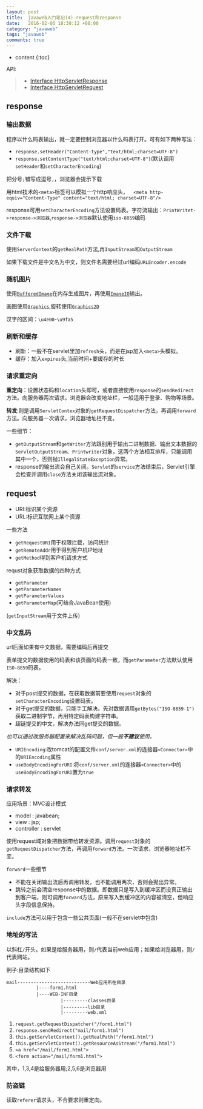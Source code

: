 ```yaml
---
layout: post
title:  javaweb入门笔记(4)-request和response
date:   2016-02-06 18:30:12 +08:00
category: "javaweb"
tags: "javaweb"
comments: true
---
```


* content
{:toc}



API:

>* [Interface HttpServletResponse](https://tomcat.apache.org/tomcat-8.0-doc/servletapi/index.html?javax/servlet/http/HttpServletResponse.html)
>* [Interface HttpServletRequest](https://tomcat.apache.org/tomcat-8.0-doc/servletapi/index.html?javax/servlet/http/HttpServletRequest.html)


## response

### 输出数据

程序以什么码表输出，就一定要控制浏览器以什么码表打开。可有如下两种写法：

- `response.setHeader("Content-type","text/html;charset=UTF-8")`
- `response.setContentType("text/html;charset=UTF-8")`(默认调用`setHeader`和`setCharacterEncoding`)

把分号`;`错写成逗号`,`，浏览器会提示下载

用html技术的`<meta>`标签可以模拟一个http响应头，`  <meta http-equiv="Content-Type" content="text/html; charset=UTF-8"/>`

response可用`setCharacterEncoding`方法设置码表。字符流输出：`PrintWritet->response->浏览器`,`response->浏览器`默认使用`iso-8859`编码

### 文件下载

使用`ServerContext`的`getRealPath`方法,再`InputStream`和`OutputStream`

如果下载文件是中文名为中文，则文件名需要经过url编码`URLEncoder.encode`


### 随机图片

使用[`BufferedImage`](https://docs.oracle.com/javase/8/docs/api/index.html?java/awt/image/BufferedImage.html)在内存生成图片，再使用[`ImageIO`](https://docs.oracle.com/javase/8/docs/api/index.html?javax/imageio/ImageIO.html)输出。

画图使用[`Graphics`](https://docs.oracle.com/javase/8/docs/api/index.html?java/awt/Graphics.html),旋转使用[`Graphics2D`](https://docs.oracle.com/javase/8/docs/api/index.html?java/awt/Graphics2D.html)

汉字的区间：`\u4e00`-`\u9fa5`

### 刷新和缓存

- 刷新：一般不在servlet里加`refresh`头，而是在jsp加入`<meta>`头模拟。
- 缓存：加入`expires`头,当前时间+要缓存的时长

### 请求重定向

**重定向**：设置状态码和`location`头即可，或者直接使用`response`的`sendRedirect`方法。向服务器两次请求。浏览器会改变地址栏，一般适用于登录、购物等场景。

**转发**:则是调用`ServletContex`对象的`getRequestDispatcher`方法，再调用`forward`方法。向服务器一次请求，浏览器地址栏不变。

一些细节：

- `getOutputStream`和`getWriter`方法跟别用于输出二进制数据、输出文本数据的`ServletOutputStream`、`Printwriter`对象，这两个方法相互排斥，只能调用其中一个，否则抛`IllegalStateException`异常。
- response的输出流会自己关闭。`Servlet`的`service`方法结束后，Servlet引擎会检查并调用`close`方法关闭该输出流对象。


## request

- URI:标识某个资源
- URL:标识互联网上某个资源

一些方法

- `getRequestURI`用于权限拦截，访问统计
- `getRemoteAddr`用于得到客户机IP地址
- `getMethod`得到客户机请求方式

requst对象获取数据的四种方式

- `getParameter`
- `getParameterNames`
- `getParameterValues`
- `getParameterMap`(可结合JavaBean使用)

(`getInputStream`用于文件上传)


### 中文乱码
url后面如果有中文数据，需要编码后再提交

表单提交的数据使用的码表和该页面的码表一致，而`getParameter`方法默认使用`ISO-8859`码表。

解决：

- 对于post提交的数据，在获取数据前要使用`request`对象的`setCharacterEncoding`设置码表。
- 对于get提交的数据，只能手工解决。先对数据调用`getBytes("ISO-8859-1")`获取二进制字节，再用特定码表构建字符串。
- 超链提交的中文，解决办法同get提交的数据。

*也可以通过改服务器配置来解决乱码问题，但一般**不建议**使用。*

- `URIEncoding`:改tomcat的配置文件`conf/server.xml`的连接器`<Connector>`中的`URIEncoding`属性
- `useBodyEncodingForURI`:将`conf/server.xml`的连接器`<Connector>`中的`useBodyEncodingForURI`置为`true`

### 请求转发

应用场景：MVC设计模式

- model : javabean;
- view : jsp;
- controller : servlet

使用request域对象把数据带给转发资源。调用`request`对象的`getRequestDispatcher`方法，再调用`forward`方法。一次请求，浏览器地址栏不变。

`forward`一些细节

- 不能在关闭输出流后再调用转发，也不能调用两次，否则会抛出异常。
- 跳转之前会清空response中的数据。即数据只是写入到缓冲区而没真正输出到客户端，则可调用`forward`方法，原来写入到缓冲区的内容被清空，但响应头字段信息保持。

`include`方法可以用于包含一些公共页面(一般不在servlet中包含)

### 地址的写法

以斜杠`/`开头。如果是给服务器用，则`/`代表当前web应用；如果给浏览器用，则`/`代表网站。 

例子:目录结构如下

~~~
mail---------------------------Web应用所在目录
           |----form1.html
           |----WEB-INF目录
                    |---------classes目录
                    |---------lib目录
                    |---------web.xml
~~~

1. `request.getRequestDispatcher("/form1.html")`
2. `response.sendRedirect("mail/form1.html")`
3. `this.getServletContext().getRealPath("/form1.html")`
4. `this.getServletContext().getResourceAsStream("/form1.html")`
5. `<a href="/mail/form1.html">`
6. `<form action="/mail/form1.html">`

其中，1,3,4是给服务器用;2,5,6是浏览器用 

### 防盗链

读取`referer`请求头，不合要求则重定向。